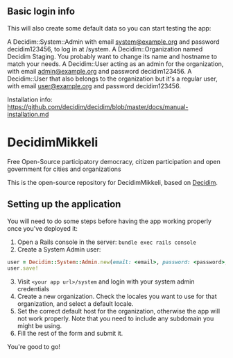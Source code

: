 ## Basic login info
This will also create some default data so you can start testing the app:

A Decidim::System::Admin with email system@example.org and password decidim123456, to log in at /system.
A Decidim::Organization named Decidim Staging. You probably want to change its name and hostname to match your needs.
A Decidim::User acting as an admin for the organization, with email admin@example.org and password decidim123456.
A Decidim::User that also belongs to the organization but it's a regular user, with email user@example.org and password decidim123456.

Installation info: https://github.com/decidim/decidim/blob/master/docs/manual-installation.md

# DecidimMikkeli

Free Open-Source participatory democracy, citizen participation and open government for cities and organizations

This is the open-source repository for DecidimMikkeli, based on [Decidim](https://github.com/decidim/decidim).

## Setting up the application

You will need to do some steps before having the app working properly once you've deployed it:

1. Open a Rails console in the server: `bundle exec rails console`
2. Create a System Admin user:
```ruby
user = Decidim::System::Admin.new(email: <email>, password: <password>, password_confirmation: <password>)
user.save!
```
3. Visit `<your app url>/system` and login with your system admin credentials
4. Create a new organization. Check the locales you want to use for that organization, and select a default locale.
5. Set the correct default host for the organization, otherwise the app will not work properly. Note that you need to include any subdomain you might be using.
6. Fill the rest of the form and submit it.

You're good to go!
